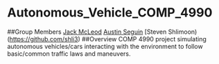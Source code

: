 # Autonomous_Vehicle_COMP_4990
##Group Members
[Jack McLeod](https://github.com/JFrost17)
[Austin Seguin](https://github.com/Austoboz)
[Steven Shlimoon)(https://github.com/shli3)
##Overview
COMP 4990 project simulating autonomous vehicles/cars interacting with the environment to follow basic/common traffic laws and maneuvers.
